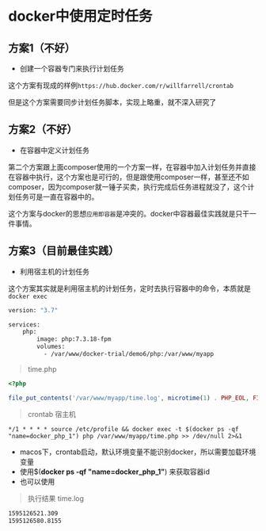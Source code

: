 # docker中使用定时任务

## 方案1（不好）

* 创建一个容器专门来执行计划任务

这个方案有现成的样例`https://hub.docker.com/r/willfarrell/crontab`

但是这个方案需要同步计划任务脚本，实现上略重，就不深入研究了

## 方案2（不好）

* 在容器中定义计划任务

第二个方案跟上面composer使用的一个方案一样，在容器中加入计划任务并直接在容器中执行，这个方案也是可行的，但是跟使用composer一样，甚至还不如composer，因为composer就一锤子买卖，执行完成后任务进程就没了，这个计划任务可是一直在容器中的。

这个方案与docker的思想`应用即容器`是冲突的。docker中容器最佳实践就是只干一件事情。

## 方案3（目前最佳实践）

* 利用宿主机的计划任务

这个方案其实就是利用宿主机的计划任务，定时去执行容器中的命令，本质就是`docker exec`

```dockerfile
version: "3.7"

services: 
    php:
        image: php:7.3.18-fpm
        volumes:
          - /var/www/docker-trial/demo6/php:/var/www/myapp
```



> time.php

```php
<?php

file_put_contents('/var/www/myapp/time.log', microtime(1) . PHP_EOL, FILE_APPEND);
```



> crontab 宿主机

```
*/1 * * * * source /etc/profile && docker exec -t $(docker ps -qf "name=docker_php_1") php /var/www/myapp/time.php >> /dev/null 2>&1
```



* macos下，crontab启动，默认环境变量不能识别docker，所以需要加载环境变量
* 使用$(**docker ps -qf "name=docker_php_1"**) 来获取容器id
* 也可以使用



> 执行结果 time.log

```txt
1595126521.309
1595126580.8155
```

